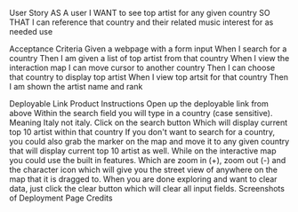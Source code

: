 User Story
AS A user I WANT to see top artist for any given country SO THAT I can reference that country and their related music interest for as needed use

Acceptance Criteria
Given a webpage with a form input When I search for a country Then I am given a list of top artist from that country When I view the interaction map I can move cursor to another country Then I can choose that country to display top artist When I view top artsit for that country Then I am shown the artist name and rank

Deployable Link
Product Instructions
Open up the deployable link from above
Within the search field you will type in a country (case sensitive). Meaning Italy not italy.
Click on the search button
Which will display current top 10 artist within that country
If you don't want to search for a country, you could also grab the marker on the map and move it to any given country that will display current top 10 artist as well.
While on the interactive map you could use the built in features.
Which are zoom in (+), zoom out (-) and the character icon which will give you the street view of anywhere on the map that it is dragged to.
When you are done exploring and want to clear data, just click the clear button which will clear all input fields.
Screenshots of Deployment Page
Credits
